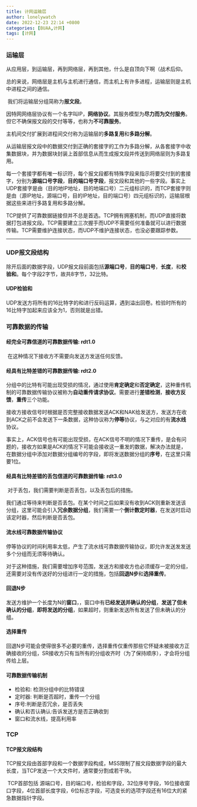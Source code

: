 ```yaml
---
title: 计网运输层
author: lonelywatch
date: 2022-12-23 22:14 +0800
categories: [BUAA,计网]
tags: [计网]
---
```


### 运输层

​		从应用层，到运输层，再到网络层，再到其他，什么是自顶向下啊（战术后仰。

​		总的来说，网络层是主机与主机进行通信，而主机上有许多进程，运输层则是主机中进程之间的通信。

​		我们将运输层分组简称为**报文段**。

​		因特网网络层协议有一个名字叫IP，**网络协议**。其服务模型为**尽力而为交付服务**。但它不确保报文段的交付等等，也称为**不可靠服务**。

​		主机间交付扩展到进程间交付称为运输层的**多路复用**和**多路分解**。

从运输层报文段中的数据交付到正确的套接字的工作为多路分解，从各套接字中收集数据块，并为数据块封装上首部信息从而生成报文段并传送到网络层则为多路复用。

​		每一个套接字都有唯一标识符，每个报文段都有特殊字段来指示将要交付到的套接字，分别为**源端口号字段**，**目的端口号字段**，报文段和其他的一些字段。事实上UDP套接字是由（目的地IP地址，目的地端口号）二元组标识的，而TCP套接字则是由（源IP地址，源端口号，目的IP地址，目的端口号）四元组标识的，运输层根据这些来进行多路复用和多路分解。

​		TCP提供了可靠数据链接但并不总是首选。TCP拥有拥塞机制，而UDP直接将数据打包进报文段。TCP需要建立三次握手而UDP不需要任何准备就可以进行数据传输。TCP需要维护连接状态，而UDP不维护连接状态，也没必要跟踪参数。

---

### UDP报文段结构

​	除开后面的数据字段，UDP报文段前面包括**源端口号**，**目的端口号**，**长度**，和**校验和**。每个字段2字节，故共8字节，32比特。

#### UDP检验和

​	UDP发送方将所有的16比特字的和进行反码运算，遇到溢出回卷。检验时所有的16比特字加起来应该全为1，否则就是出错。

### 可靠数据的传输

#### 经完全可靠信道的可靠数据传输: rdt1.0

​		在这种情况下接收方不需要向发送方发送任何反馈。

#### 经具有比特差错的可靠数据传输: rdt2.0

​		分组中的比特有可能出现受损的情况，通过使用**肯定确定**和**否定确定**，这种重传机制的可靠数据传输协议被称为**自动重传请求协议**。需要进行**差错检测**，**接收方反馈**，**重传**三个功能。

​		接收方接收信号时根据是否完整接收数据发送ACK和NAK给发送方，发送方在收到ACK之前不会发送下一条数据，这种协议称为**停等**协议，与之对应的有**流水线**协议。

​		事实上，ACK信号也有可能出现受损，在ACK信号不明的情况下重传，是会有问题的，接收方如果是ACK的情况下可能会接收这一重发的数据，解决办法就是，在数据分组中添加对数据分组编号的字段，即将发送数据分组的**序号**，在这里只需要1位。

#### 经具有比特差错的丢包信道的可靠数据传输: rdt3.0

​		对于丢包，我们需要判断是否丢包，以及丢包后的措施。

​		我们通过等待来判断是否丢包。在某个时间之后如果没有收到ACK则重新发送该分组，这里可能会引入**冗余数据分组**，我们需要一个**倒计数定时器**，在发送时启动该定时器，然后判断是否丢包。

#### 流水线可靠数据传输协议

​		停等协议的时间利用率太低，产生了流水线可靠数据传输协议，即允许发送发发送多个分组而无须等待确认。

​		对于这种措施，我们需要增加序号范围，发送方和接收方也必须缓存一定的分组，还需要对没有传送好的分组进行一定的措施，包括**回退N步**和**选择重传**。

#### 回退N步

​		发送方维护一个长度为N的**窗口**，，窗口中有**已经发送并确认的分组**，**发送了但未确认的分组**，**即将发送的分组**，如果超时，则重新发送所有发送了但未确认的分组。

#### 选择重传

​		回退N步可能会使得很多不必要的重传，选择重传仅重传那些它怀疑未被接收方正确接收的分组，SR接收方只有当所有的分组收齐时（为了保持顺序），才会将分组传给上层。

#### 可靠数据传输机制

- 检验和: 检测分组中的比特错误
- 定时器: 判断是否超时，重传一个分组
- 序号:判断是否冗余，是否丢失
- 确认和否认确认:告诉发送方是否正确收到
- 窗口和流水线，提高利用率

### TCP

#### TCP报文段结构

​		TCP报文段由首部字段和一个数据字段构成，MSS限制了报文段数据字段的最大长度，当TCP发送一个大文件时，通常要分割成若干块。

​		TCP首部包括 源端口号，目的端口号，检验和字段，32位序号字段，16位接收窗口字段，4位首部长度字段，6位标志字段，可选变长的选项字段还有16位大的紧急数据指针字段。
